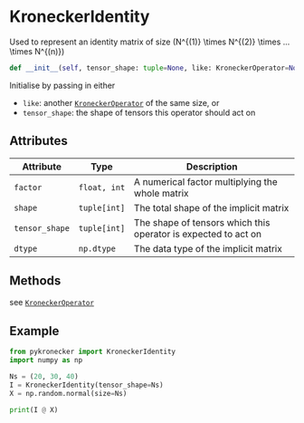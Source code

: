 # KroneckerIdentity

Used to represent an identity matrix of size \(N^{(1)} \times N^{(2)} \times ... \times N^{(n)}\)

```python
def __init__(self, tensor_shape: tuple=None, like: KroneckerOperator=None)
```

Initialise by passing in either 

* `like`: another [`KroneckerOperator`](../kroneckeroperator) of the same size, or
* `tensor_shape`: the shape of tensors this operator should act on

## Attributes

| Attribute      | Type         | Description                                                  |
| -------------- | ------------ | ------------------------------------------------------------ |
| `factor`       | `float, int` | A numerical factor multiplying the whole matrix              |
| `shape`        | `tuple[int]` | The total shape of the implicit matrix                       |
| `tensor_shape` | `tuple[int]` | The shape of tensors which this operator is expected to act on |
| `dtype`        | `np.dtype`   | The data type of the implicit matrix                         |

## Methods

see [`KroneckerOperator`](../kroneckeroperator)

## Example

```python
from pykronecker import KroneckerIdentity
import numpy as np

Ns = (20, 30, 40)
I = KroneckerIdentity(tensor_shape=Ns)
X = np.random.normal(size=Ns)

print(I @ X)
```


